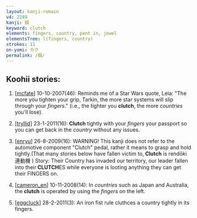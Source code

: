```yaml
---
layout: kanji-remain
v4: 2249
kanji: 掴
keyword: clutch
elements: fingers, country, pent in, jewel
elementsTree: l(fingers, country)
strokes: 11
on-yomi: カク
permalink: /掴/
---
```


## Koohii stories: 

1) [<a href="http://kanji.koohii.com/profile/mcfate">mcfate</a>] 10-10-2007(46): Reminds me of a Star Wars quote, Leia: &quot;The more you tighten your grip, Tarkin, the more star systems will slip through your <em>fingers</em>.&quot; (i.e., the tighter you <strong>clutch</strong>, the more <em>countries</em> you&#039;ll lose).

2) [<a href="http://kanji.koohii.com/profile/tryllid">tryllid</a>] 23-1-2011(16): <strong>Clutch</strong> tightly with your <em>fingers</em> your passport so you can get back in the <em>country</em> without any issues.

3) [<a href="http://kanji.koohii.com/profile/enryu">enryu</a>] 26-8-2009(16): WARNING! This kanji does not refer to the automotive component &quot;Clutch&quot; pedal, rather it means to grasp and hold tightly.(That many stories below have fallen victim to,<strong> Clutch</strong> is rendōki 連動機 ) Story: Their Country has invaded our territory, our leader fallen into their<strong> CLUTCH</strong>ES while everyone is looting anything they can get their FINGERS on.

4) [<a href="http://kanji.koohii.com/profile/cameron_en">cameron_en</a>] 10-11-2008(14): In <em>countries</em> such as Japan and Australia, the<strong> clutch</strong> is operated by using the <em>fingers</em> on the left.

5) [<a href="http://kanji.koohii.com/profile/eggcluck">eggcluck</a>] 28-2-2011(3): An iron fist rule cluthces a country tightly in its fingers.

